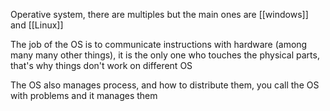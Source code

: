 Operative system, there are multiples but the main ones are [[windows]] and [[Linux]]

The job of the OS is to communicate instructions with hardware (among many many other things), it is the only one who touches the physical parts, that's why things don't work on different OS

The OS also manages process, and how to distribute them, you call the OS with problems and it manages them